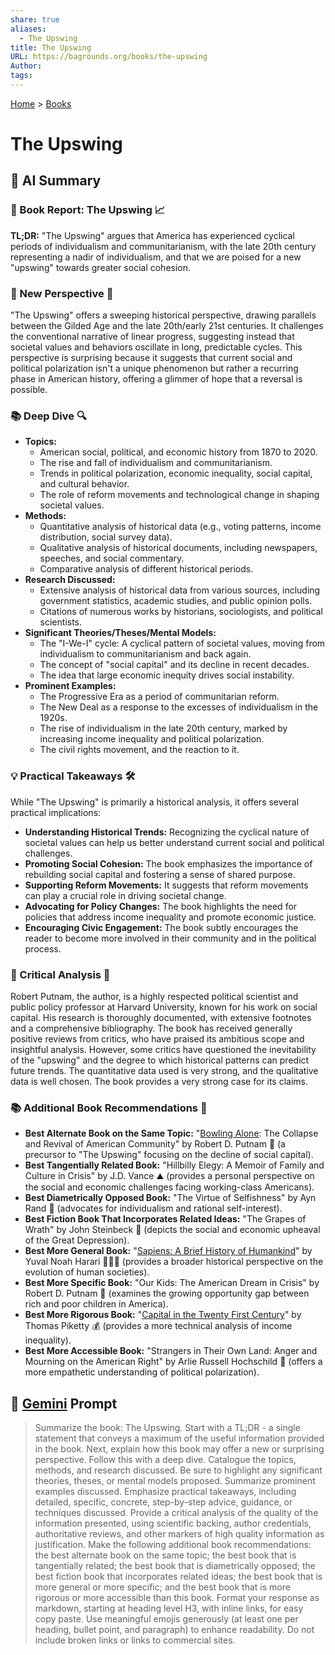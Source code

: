 ```yaml
---
share: true
aliases:
  - The Upswing
title: The Upswing
URL: https://bagrounds.org/books/the-upswing
Author: 
tags: 
---
```

[Home](../index.md) > [Books](./index.md)  
# The Upswing  
## 🤖 AI Summary  
### 📖 Book Report: The Upswing 📈  
**TL;DR:** "The Upswing" argues that America has experienced cyclical periods of individualism and communitarianism, with the late 20th century representing a nadir of individualism, and that we are poised for a new "upswing" towards greater social cohesion.  
  
### 🔄 New Perspective 🧐  
"The Upswing" offers a sweeping historical perspective, drawing parallels between the Gilded Age and the late 20th/early 21st centuries. It challenges the conventional narrative of linear progress, suggesting instead that societal values and behaviors oscillate in long, predictable cycles. This perspective is surprising because it suggests that current social and political polarization isn't a unique phenomenon but rather a recurring phase in American history, offering a glimmer of hope that a reversal is possible.  
  
### 📚 Deep Dive 🔍  
* **Topics:**  
    * American social, political, and economic history from 1870 to 2020.  
    * The rise and fall of individualism and communitarianism.  
    * Trends in political polarization, economic inequality, social capital, and cultural behavior.  
    * The role of reform movements and technological change in shaping societal values.  
* **Methods:**  
    * Quantitative analysis of historical data (e.g., voting patterns, income distribution, social survey data).  
    * Qualitative analysis of historical documents, including newspapers, speeches, and social commentary.  
    * Comparative analysis of different historical periods.  
* **Research Discussed:**  
    * Extensive analysis of historical data from various sources, including government statistics, academic studies, and public opinion polls.  
    * Citations of numerous works by historians, sociologists, and political scientists.  
* **Significant Theories/Theses/Mental Models:**  
    * The "I-We-I" cycle: A cyclical pattern of societal values, moving from individualism to communitarianism and back again.  
    * The concept of "social capital" and its decline in recent decades.  
    * The idea that large economic inequity drives social instability.  
* **Prominent Examples:**  
    * The Progressive Era as a period of communitarian reform.  
    * The New Deal as a response to the excesses of individualism in the 1920s.  
    * The rise of individualism in the late 20th century, marked by increasing income inequality and political polarization.  
    * The civil rights movement, and the reaction to it.  
  
### 💡 Practical Takeaways 🛠️  
While "The Upswing" is primarily a historical analysis, it offers several practical implications:  
  
* **Understanding Historical Trends:** Recognizing the cyclical nature of societal values can help us better understand current social and political challenges.  
* **Promoting Social Cohesion:** The book emphasizes the importance of rebuilding social capital and fostering a sense of shared purpose.  
* **Supporting Reform Movements:** It suggests that reform movements can play a crucial role in driving societal change.  
* **Advocating for Policy Changes:** The book highlights the need for policies that address income inequality and promote economic justice.  
* **Encouraging Civic Engagement:** The book subtly encourages the reader to become more involved in their community and in the political process.  
  
### 🧐 Critical Analysis 🔬  
Robert Putnam, the author, is a highly respected political scientist and public policy professor at Harvard University, known for his work on social capital. His research is thoroughly documented, with extensive footnotes and a comprehensive bibliography. The book has received generally positive reviews from critics, who have praised its ambitious scope and insightful analysis. However, some critics have questioned the inevitability of the "upswing" and the degree to which historical patterns can predict future trends. The quantitative data used is very strong, and the qualitative data is well chosen. The book provides a very strong case for its claims.  
  
### 📚 Additional Book Recommendations 📖  
* **Best Alternate Book on the Same Topic:** "[Bowling Alone](./bowling-alone.md): The Collapse and Revival of American Community" by Robert D. Putnam 🎳 (a precursor to "The Upswing" focusing on the decline of social capital).  
* **Best Tangentially Related Book:** "Hillbilly Elegy: A Memoir of Family and Culture in Crisis" by J.D. Vance ⛰️ (provides a personal perspective on the social and economic challenges facing working-class Americans).  
* **Best Diametrically Opposed Book:** "The Virtue of Selfishness" by Ayn Rand 🗽 (advocates for individualism and rational self-interest).  
* **Best Fiction Book That Incorporates Related Ideas:** "The Grapes of Wrath" by John Steinbeck 🍇 (depicts the social and economic upheaval of the Great Depression).  
* **Best More General Book:** "[Sapiens: A Brief History of Humankind](./sapiens-a-brief-history-of-humankind.md)" by Yuval Noah Harari 🧑‍🤝‍🧑 (provides a broader historical perspective on the evolution of human societies).  
* **Best More Specific Book:** "Our Kids: The American Dream in Crisis" by Robert D. Putnam 🧒 (examines the growing opportunity gap between rich and poor children in America).  
* **Best More Rigorous Book:** "[Capital in the Twenty First Century](./capital-in-the-twenty-first-century.md)" by Thomas Piketty 💰 (provides a more technical analysis of income inequality).  
* **Best More Accessible Book:** "Strangers in Their Own Land: Anger and Mourning on the American Right" by Arlie Russell Hochschild 🤝 (offers a more empathetic understanding of political polarization).  
  
## 💬 [Gemini](https://gemini.google.com) Prompt  
> Summarize the book: The Upswing. Start with a TL;DR - a single statement that conveys a maximum of the useful information provided in the book. Next, explain how this book may offer a new or surprising perspective. Follow this with a deep dive. Catalogue the topics, methods, and research discussed. Be sure to highlight any significant theories, theses, or mental models proposed. Summarize prominent examples discussed. Emphasize practical takeaways, including detailed, specific, concrete, step-by-step advice, guidance, or techniques discussed. Provide a critical analysis of the quality of the information presented, using scientific backing, author credentials, authoritative reviews, and other markers of high quality information as justification. Make the following additional book recommendations: the best alternate book on the same topic; the best book that is tangentially related; the best book that is diametrically opposed; the best fiction book that incorporates related ideas; the best book that is more general or more specific; and the best book that is more rigorous or more accessible than this book. Format your response as markdown, starting at heading level H3, with inline links, for easy copy paste. Use meaningful emojis generously (at least one per heading, bullet point, and paragraph) to enhance readability. Do not include broken links or links to commercial sites.